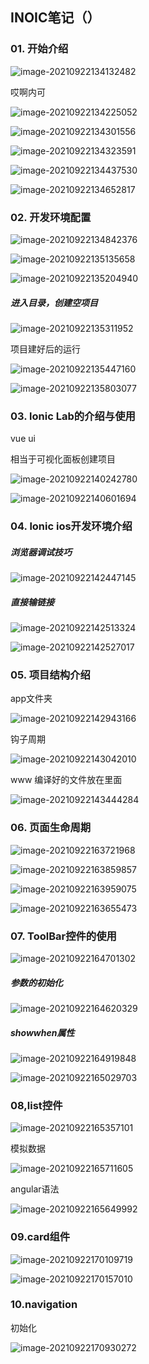 ## INOIC笔记（）

### 01. 开始介绍

![image-20210922134132482](C:\Users\HDR\AppData\Roaming\Typora\typora-user-images\image-20210922134132482.png)

哎啊内可

![image-20210922134225052](C:\Users\HDR\AppData\Roaming\Typora\typora-user-images\image-20210922134225052.png)

![image-20210922134301556](C:\Users\HDR\AppData\Roaming\Typora\typora-user-images\image-20210922134301556.png)

![image-20210922134323591](C:\Users\HDR\AppData\Roaming\Typora\typora-user-images\image-20210922134323591.png)

![image-20210922134437530](C:\Users\HDR\AppData\Roaming\Typora\typora-user-images\image-20210922134437530.png)

![image-20210922134652817](C:\Users\HDR\AppData\Roaming\Typora\typora-user-images\image-20210922134652817.png)

### 02. 开发环境配置

![image-20210922134842376](C:\Users\HDR\AppData\Roaming\Typora\typora-user-images\image-20210922134842376.png)

![image-20210922135135658](C:\Users\HDR\AppData\Roaming\Typora\typora-user-images\image-20210922135135658.png)

![image-20210922135204940](C:\Users\HDR\AppData\Roaming\Typora\typora-user-images\image-20210922135204940.png)

##### 进入目录，创建空项目

![image-20210922135311952](C:\Users\HDR\AppData\Roaming\Typora\typora-user-images\image-20210922135311952.png)

项目建好后的运行

![image-20210922135447160](C:\Users\HDR\AppData\Roaming\Typora\typora-user-images\image-20210922135447160.png)

![image-20210922135803077](C:\Users\HDR\AppData\Roaming\Typora\typora-user-images\image-20210922135803077.png)

### 03. lonic Lab的介绍与使用

vue  ui

相当于可视化面板创建项目

![image-20210922140242780](C:\Users\HDR\AppData\Roaming\Typora\typora-user-images\image-20210922140242780.png)

![image-20210922140601694](C:\Users\HDR\AppData\Roaming\Typora\typora-user-images\image-20210922140601694.png) 

### 04. lonic ios开发环境介绍

##### 浏览器调试技巧

![image-20210922142447145](C:\Users\HDR\AppData\Roaming\Typora\typora-user-images\image-20210922142447145.png)

##### 直接输链接

![image-20210922142513324](C:\Users\HDR\AppData\Roaming\Typora\typora-user-images\image-20210922142513324.png)

![image-20210922142527017](C:\Users\HDR\AppData\Roaming\Typora\typora-user-images\image-20210922142527017.png)

### 05. 项目结构介绍

app文件夹

![image-20210922142943166](C:\Users\HDR\AppData\Roaming\Typora\typora-user-images\image-20210922142943166.png)

钩子周期

![image-20210922143042010](C:\Users\HDR\AppData\Roaming\Typora\typora-user-images\image-20210922143042010.png)

www  编译好的文件放在里面

![image-20210922143444284](C:\Users\HDR\AppData\Roaming\Typora\typora-user-images\image-20210922143444284.png)

### 06. 页面生命周期

![image-20210922163721968](C:\Users\HDR\AppData\Roaming\Typora\typora-user-images\image-20210922163721968.png)

![image-20210922163859857](C:\Users\HDR\AppData\Roaming\Typora\typora-user-images\image-20210922163859857.png)

![image-20210922163959075](C:\Users\HDR\AppData\Roaming\Typora\typora-user-images\image-20210922163959075.png)

![image-20210922163655473](C:\Users\HDR\AppData\Roaming\Typora\typora-user-images\image-20210922163655473.png)

### 07. ToolBar控件的使用

![image-20210922164701302](C:\Users\HDR\AppData\Roaming\Typora\typora-user-images\image-20210922164701302.png)

##### 参数的初始化

![image-20210922164620329](C:\Users\HDR\AppData\Roaming\Typora\typora-user-images\image-20210922164620329.png)

##### showwhen属性

![image-20210922164919848](C:\Users\HDR\AppData\Roaming\Typora\typora-user-images\image-20210922164919848.png)

![image-20210922165029703](C:\Users\HDR\AppData\Roaming\Typora\typora-user-images\image-20210922165029703.png)

### 08,list控件

![image-20210922165357101](C:\Users\HDR\AppData\Roaming\Typora\typora-user-images\image-20210922165357101.png)

模拟数据

![image-20210922165711605](C:\Users\HDR\AppData\Roaming\Typora\typora-user-images\image-20210922165711605.png)

angular语法

![image-20210922165649992](C:\Users\HDR\AppData\Roaming\Typora\typora-user-images\image-20210922165649992.png)



### 09.card组件

![image-20210922170109719](C:\Users\HDR\AppData\Roaming\Typora\typora-user-images\image-20210922170109719.png)



![image-20210922170157010](C:\Users\HDR\AppData\Roaming\Typora\typora-user-images\image-20210922170157010.png)

### 10.navigation

初始化

![image-20210922170930272](C:\Users\HDR\AppData\Roaming\Typora\typora-user-images\image-20210922170930272.png)